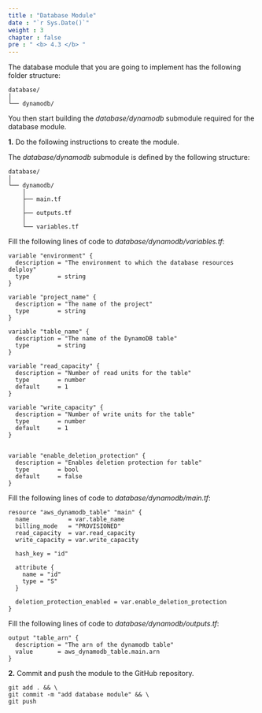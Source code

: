 ```yaml
---
title : "Database Module"
date : "`r Sys.Date()`"
weight : 3
chapter : false
pre : " <b> 4.3 </b> "
---
```


The database module that you are going to implement has the following folder structure:

```git
database/
│   
└── dynamodb/
```

You then start building the *database/dynamodb* submodule required for the database module.

**1.** Do the following instructions to create the module.

The *database/dynamodb* submodule is defined by the following structure:

```git
database/
│
└── dynamodb/
    │
    ├── main.tf
    │ 
    ├── outputs.tf
    │
    └── variables.tf
```

Fill the following lines of code to *database/dynamodb/variables.tf*:

```hcl
variable "environment" {
  description = "The environment to which the database resources delploy"
  type        = string
}

variable "project_name" {
  description = "The name of the project"
  type        = string
}

variable "table_name" {
  description = "The name of the DynamoDB table"
  type        = string
}

variable "read_capacity" {
  description = "Number of read units for the table"
  type        = number
  default     = 1
}

variable "write_capacity" {
  description = "Number of write units for the table"
  type        = number
  default     = 1
}


variable "enable_deletion_protection" {
  description = "Enables deletion protection for table"
  type        = bool
  default     = false
}
```

Fill the following lines of code to *database/dynamodb/main.tf*:

```hcl
resource "aws_dynamodb_table" "main" {
  name           = var.table_name
  billing_mode   = "PROVISIONED"
  read_capacity  = var.read_capacity
  write_capacity = var.write_capacity

  hash_key = "id"

  attribute {
    name = "id"
    type = "S"
  }

  deletion_protection_enabled = var.enable_deletion_protection
}

```

Fill the following lines of code to *database/dynamodb/outputs.tf*:

```hcl
output "table_arn" {
  description = "The arn of the dynamodb table"
  value       = aws_dynamodb_table.main.arn
}
```

**2.** Commit and push the module to the GitHub repository.

```git
git add . && \
git commit -m "add database module" && \
git push
```